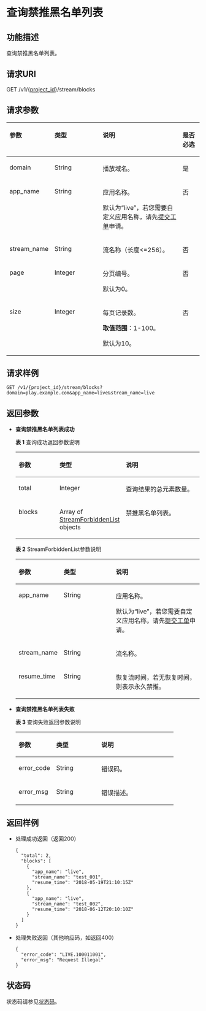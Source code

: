 # 查询禁推黑名单列表<a name="topic_retrieveStreamForbidden"></a>

## 功能描述<a name="section1222921525150255"></a>

查询禁推黑名单列表。

## 请求URI<a name="section958050516150255"></a>

GET /v1/\{[project\_id](获取项目ID.md)\}/stream/blocks

## 请求参数<a name="section1526051758150255"></a>

<a name="table622527324150255"></a>
<table><thead align="left"><tr id="row1563978321150255"><th class="cellrowborder" valign="top" width="21.28212821282128%" id="mcps1.1.5.1.1"><p id="p103514826150255"><a name="p103514826150255"></a><a name="p103514826150255"></a>参数</p>
</th>
<th class="cellrowborder" valign="top" width="25.532553255325535%" id="mcps1.1.5.1.2"><p id="p158599938150255"><a name="p158599938150255"></a><a name="p158599938150255"></a>类型</p>
</th>
<th class="cellrowborder" valign="top" width="42.55425542554255%" id="mcps1.1.5.1.3"><p id="p542459295150255"><a name="p542459295150255"></a><a name="p542459295150255"></a>说明</p>
</th>
<th class="cellrowborder" valign="top" width="10.63106310631063%" id="mcps1.1.5.1.4"><p id="p1823878325150255"><a name="p1823878325150255"></a><a name="p1823878325150255"></a>是否必选</p>
</th>
</tr>
</thead>
<tbody><tr id="row592207917150255"><td class="cellrowborder" valign="top" width="21.28212821282128%" headers="mcps1.1.5.1.1 "><p id="p1123245140150255"><a name="p1123245140150255"></a><a name="p1123245140150255"></a>domain</p>
</td>
<td class="cellrowborder" valign="top" width="25.532553255325535%" headers="mcps1.1.5.1.2 "><p id="p1057619522210"><a name="p1057619522210"></a><a name="p1057619522210"></a><span>String</span></p>
</td>
<td class="cellrowborder" valign="top" width="42.55425542554255%" headers="mcps1.1.5.1.3 "><p id="p1021004478150255"><a name="p1021004478150255"></a><a name="p1021004478150255"></a>播放域名。</p>
</td>
<td class="cellrowborder" valign="top" width="10.63106310631063%" headers="mcps1.1.5.1.4 "><p id="p1589603093150255"><a name="p1589603093150255"></a><a name="p1589603093150255"></a>是</p>
</td>
</tr>
<tr id="row1887113679150255"><td class="cellrowborder" valign="top" width="21.28212821282128%" headers="mcps1.1.5.1.1 "><p id="p666520998150255"><a name="p666520998150255"></a><a name="p666520998150255"></a>app_name</p>
</td>
<td class="cellrowborder" valign="top" width="25.532553255325535%" headers="mcps1.1.5.1.2 "><p id="p165935562219"><a name="p165935562219"></a><a name="p165935562219"></a><span>String</span></p>
</td>
<td class="cellrowborder" valign="top" width="42.55425542554255%" headers="mcps1.1.5.1.3 "><p id="p1487316810512"><a name="p1487316810512"></a><a name="p1487316810512"></a>应用名称。</p>
<p id="p1100670037150255"><a name="p1100670037150255"></a><a name="p1100670037150255"></a>默认为“live”，若您需要自定义应用名称，请先<a href="https://console.huaweicloud.com/ticket" target="_blank" rel="noopener noreferrer">提交工单</a>申请。</p>
</td>
<td class="cellrowborder" valign="top" width="10.63106310631063%" headers="mcps1.1.5.1.4 "><p id="p739998632150255"><a name="p739998632150255"></a><a name="p739998632150255"></a>否</p>
</td>
</tr>
<tr id="row606124767150255"><td class="cellrowborder" valign="top" width="21.28212821282128%" headers="mcps1.1.5.1.1 "><p id="p407961766150255"><a name="p407961766150255"></a><a name="p407961766150255"></a>stream_name</p>
</td>
<td class="cellrowborder" valign="top" width="25.532553255325535%" headers="mcps1.1.5.1.2 "><p id="p135961359229"><a name="p135961359229"></a><a name="p135961359229"></a><span>String</span></p>
</td>
<td class="cellrowborder" valign="top" width="42.55425542554255%" headers="mcps1.1.5.1.3 "><p id="p778585251150255"><a name="p778585251150255"></a><a name="p778585251150255"></a>流名称（长度&lt;=256）。</p>
</td>
<td class="cellrowborder" valign="top" width="10.63106310631063%" headers="mcps1.1.5.1.4 "><p id="p2100161793150255"><a name="p2100161793150255"></a><a name="p2100161793150255"></a>否</p>
</td>
</tr>
<tr id="row2134611965150255"><td class="cellrowborder" valign="top" width="21.28212821282128%" headers="mcps1.1.5.1.1 "><p id="p902024293150255"><a name="p902024293150255"></a><a name="p902024293150255"></a>page</p>
</td>
<td class="cellrowborder" valign="top" width="25.532553255325535%" headers="mcps1.1.5.1.2 "><p id="p522806961150255"><a name="p522806961150255"></a><a name="p522806961150255"></a>Integer</p>
</td>
<td class="cellrowborder" valign="top" width="42.55425542554255%" headers="mcps1.1.5.1.3 "><p id="p455720019150255"><a name="p455720019150255"></a><a name="p455720019150255"></a>分页编号。</p>
<p id="p155671841152612"><a name="p155671841152612"></a><a name="p155671841152612"></a>默认为0。</p>
</td>
<td class="cellrowborder" valign="top" width="10.63106310631063%" headers="mcps1.1.5.1.4 "><p id="p1188979820150255"><a name="p1188979820150255"></a><a name="p1188979820150255"></a>否</p>
</td>
</tr>
<tr id="row1438083755150255"><td class="cellrowborder" valign="top" width="21.28212821282128%" headers="mcps1.1.5.1.1 "><p id="p638487663150255"><a name="p638487663150255"></a><a name="p638487663150255"></a>size</p>
</td>
<td class="cellrowborder" valign="top" width="25.532553255325535%" headers="mcps1.1.5.1.2 "><p id="p367228203150255"><a name="p367228203150255"></a><a name="p367228203150255"></a>Integer</p>
</td>
<td class="cellrowborder" valign="top" width="42.55425542554255%" headers="mcps1.1.5.1.3 "><p id="p594655172611"><a name="p594655172611"></a><a name="p594655172611"></a>每页记录数。</p>
<p id="p1389245971150255"><a name="p1389245971150255"></a><a name="p1389245971150255"></a><strong id="b245275512261"><a name="b245275512261"></a><a name="b245275512261"></a>取值范围</strong>：1-100。</p>
<p id="p1548916593268"><a name="p1548916593268"></a><a name="p1548916593268"></a>默认为10。</p>
</td>
<td class="cellrowborder" valign="top" width="10.63106310631063%" headers="mcps1.1.5.1.4 "><p id="p901380063150255"><a name="p901380063150255"></a><a name="p901380063150255"></a>否</p>
</td>
</tr>
</tbody>
</table>

## 请求样例<a name="section1639319954150255"></a>

```
GET /v1/{project_id}/stream/blocks?domain=play.example.com&app_name=live&stream_name=live

```

## 返回参数<a name="section1650213198150255"></a>

-   **查询禁推黑名单列表成功**

    **表 1**  查询成功返回参数说明

    <a name="table1396614161012"></a>
    <table><thead align="left"><tr id="row99653119101"><th class="cellrowborder" valign="top" width="23.810000000000002%" id="mcps1.2.4.1.1"><p id="p119651215101"><a name="p119651215101"></a><a name="p119651215101"></a>参数</p>
    </th>
    <th class="cellrowborder" valign="top" width="28.57%" id="mcps1.2.4.1.2"><p id="p19655111104"><a name="p19655111104"></a><a name="p19655111104"></a>类型</p>
    </th>
    <th class="cellrowborder" valign="top" width="47.620000000000005%" id="mcps1.2.4.1.3"><p id="p596581141018"><a name="p596581141018"></a><a name="p596581141018"></a>说明</p>
    </th>
    </tr>
    </thead>
    <tbody><tr id="row2965311109"><td class="cellrowborder" valign="top" width="23.810000000000002%" headers="mcps1.2.4.1.1 "><p id="p179655112101"><a name="p179655112101"></a><a name="p179655112101"></a>total</p>
    </td>
    <td class="cellrowborder" valign="top" width="28.57%" headers="mcps1.2.4.1.2 "><p id="p1196591161015"><a name="p1196591161015"></a><a name="p1196591161015"></a>Integer</p>
    </td>
    <td class="cellrowborder" valign="top" width="47.620000000000005%" headers="mcps1.2.4.1.3 "><p id="p16965201181013"><a name="p16965201181013"></a><a name="p16965201181013"></a>查询结果的总元素数量。</p>
    </td>
    </tr>
    <tr id="row119660119104"><td class="cellrowborder" valign="top" width="23.810000000000002%" headers="mcps1.2.4.1.1 "><p id="p1296513141010"><a name="p1296513141010"></a><a name="p1296513141010"></a>blocks</p>
    </td>
    <td class="cellrowborder" valign="top" width="28.57%" headers="mcps1.2.4.1.2 "><p id="p1796614141017"><a name="p1796614141017"></a><a name="p1796614141017"></a>Array of <a href="#table220147362150255">StreamForbiddenList</a> objects</p>
    </td>
    <td class="cellrowborder" valign="top" width="47.620000000000005%" headers="mcps1.2.4.1.3 "><p id="p796610115106"><a name="p796610115106"></a><a name="p796610115106"></a>禁推黑名单列表。</p>
    </td>
    </tr>
    </tbody>
    </table>

    **表 2**  StreamForbiddenList参数说明

    <a name="table220147362150255"></a>
    <table><thead align="left"><tr id="row1231447264150255"><th class="cellrowborder" valign="top" width="23.810000000000002%" id="mcps1.2.4.1.1"><p id="p690445433150255"><a name="p690445433150255"></a><a name="p690445433150255"></a>参数</p>
    </th>
    <th class="cellrowborder" valign="top" width="28.57%" id="mcps1.2.4.1.2"><p id="p1846952388150255"><a name="p1846952388150255"></a><a name="p1846952388150255"></a>类型</p>
    </th>
    <th class="cellrowborder" valign="top" width="47.620000000000005%" id="mcps1.2.4.1.3"><p id="p458758386150255"><a name="p458758386150255"></a><a name="p458758386150255"></a>说明</p>
    </th>
    </tr>
    </thead>
    <tbody><tr id="row1626085744150255"><td class="cellrowborder" valign="top" width="23.810000000000002%" headers="mcps1.2.4.1.1 "><p id="p208080122150255"><a name="p208080122150255"></a><a name="p208080122150255"></a>app_name</p>
    </td>
    <td class="cellrowborder" valign="top" width="28.57%" headers="mcps1.2.4.1.2 "><p id="p548712212226"><a name="p548712212226"></a><a name="p548712212226"></a>String</p>
    </td>
    <td class="cellrowborder" valign="top" width="47.620000000000005%" headers="mcps1.2.4.1.3 "><p id="p2743132323616"><a name="p2743132323616"></a><a name="p2743132323616"></a>应用名称。</p>
    <p id="p7743202343616"><a name="p7743202343616"></a><a name="p7743202343616"></a>默认为“live”，若您需要自定义应用名称，请先<a href="https://console.huaweicloud.com/ticket" target="_blank" rel="noopener noreferrer">提交工单</a>申请。</p>
    </td>
    </tr>
    <tr id="row2096699228150255"><td class="cellrowborder" valign="top" width="23.810000000000002%" headers="mcps1.2.4.1.1 "><p id="p1830953606150255"><a name="p1830953606150255"></a><a name="p1830953606150255"></a>stream_name</p>
    </td>
    <td class="cellrowborder" valign="top" width="28.57%" headers="mcps1.2.4.1.2 "><p id="p3491221112212"><a name="p3491221112212"></a><a name="p3491221112212"></a>String</p>
    </td>
    <td class="cellrowborder" valign="top" width="47.620000000000005%" headers="mcps1.2.4.1.3 "><p id="p1662674015150255"><a name="p1662674015150255"></a><a name="p1662674015150255"></a>流名称。</p>
    </td>
    </tr>
    <tr id="row939064742150255"><td class="cellrowborder" valign="top" width="23.810000000000002%" headers="mcps1.2.4.1.1 "><p id="p184496905150255"><a name="p184496905150255"></a><a name="p184496905150255"></a>resume_time</p>
    </td>
    <td class="cellrowborder" valign="top" width="28.57%" headers="mcps1.2.4.1.2 "><p id="p16493112182215"><a name="p16493112182215"></a><a name="p16493112182215"></a>String</p>
    </td>
    <td class="cellrowborder" valign="top" width="47.620000000000005%" headers="mcps1.2.4.1.3 "><p id="p427029236150255"><a name="p427029236150255"></a><a name="p427029236150255"></a>恢复流时间，<span>若无恢复时间，则表示永久禁推</span>。</p>
    </td>
    </tr>
    </tbody>
    </table>

-   **查询禁推黑名单列表失败**

    **表 3**  查询失败返回参数说明

    <a name="table533089453150255"></a>
    <table><thead align="left"><tr id="row1237663594150255"><th class="cellrowborder" valign="top" width="23.810000000000002%" id="mcps1.2.4.1.1"><p id="p1331615349150255"><a name="p1331615349150255"></a><a name="p1331615349150255"></a>参数</p>
    </th>
    <th class="cellrowborder" valign="top" width="28.57%" id="mcps1.2.4.1.2"><p id="p1763076809150255"><a name="p1763076809150255"></a><a name="p1763076809150255"></a>类型</p>
    </th>
    <th class="cellrowborder" valign="top" width="47.620000000000005%" id="mcps1.2.4.1.3"><p id="p685124717150255"><a name="p685124717150255"></a><a name="p685124717150255"></a>说明</p>
    </th>
    </tr>
    </thead>
    <tbody><tr id="row1735008012150255"><td class="cellrowborder" valign="top" width="23.810000000000002%" headers="mcps1.2.4.1.1 "><p id="p663898936150255"><a name="p663898936150255"></a><a name="p663898936150255"></a>error_code</p>
    </td>
    <td class="cellrowborder" valign="top" width="28.57%" headers="mcps1.2.4.1.2 "><p id="p721422302218"><a name="p721422302218"></a><a name="p721422302218"></a><span>String</span></p>
    </td>
    <td class="cellrowborder" valign="top" width="47.620000000000005%" headers="mcps1.2.4.1.3 "><p id="p1783796402150255"><a name="p1783796402150255"></a><a name="p1783796402150255"></a>错误码。</p>
    </td>
    </tr>
    <tr id="row847087923150255"><td class="cellrowborder" valign="top" width="23.810000000000002%" headers="mcps1.2.4.1.1 "><p id="p1619650890150255"><a name="p1619650890150255"></a><a name="p1619650890150255"></a>error_msg</p>
    </td>
    <td class="cellrowborder" valign="top" width="28.57%" headers="mcps1.2.4.1.2 "><p id="p5217112392217"><a name="p5217112392217"></a><a name="p5217112392217"></a><span>String</span></p>
    </td>
    <td class="cellrowborder" valign="top" width="47.620000000000005%" headers="mcps1.2.4.1.3 "><p id="p21404753150255"><a name="p21404753150255"></a><a name="p21404753150255"></a>错误描述。</p>
    </td>
    </tr>
    </tbody>
    </table>


## 返回样例<a name="section1256237777150255"></a>

-   处理成功返回（返回200）

    ```
    {
      "total": 2,
      "blocks": [
        {
          "app_name": "live",
          "stream_name": "test_001",
          "resume_time": "2018-05-19T21:10:15Z"
        },
        {
          "app_name": "live",
          "stream_name": "test_002",
          "resume_time": "2018-06-12T20:10:10Z"
        }
      ]
    }
    
    ```

-   处理失败返回（其他响应码，如返回400）

    ```
    {
      "error_code": "LIVE.100011001",
      "error_msg": "Request Illegal"
    }
    
    ```


## 状态码<a name="section3507628544"></a>

状态码请参见[状态码](状态码.md)。

